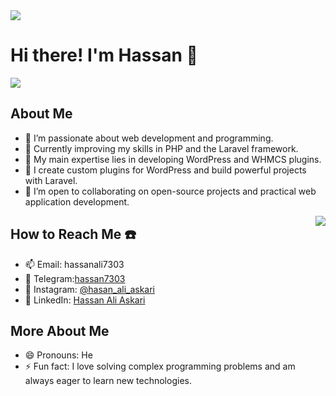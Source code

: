 <img src="https://github.com/user-attachments/assets/3c904759-8928-414f-9c9f-e66f49dbb86b">

# Hi there! I'm Hassan 👋

<img src="https://github.com/user-attachments/assets/8683e85d-c20b-4ae4-8b5e-73c71b5fdb14">

## About Me

- 👀 I’m passionate about web development and programming.
- 🌱 Currently improving my skills in PHP and the Laravel framework.
- 💼 My main expertise lies in developing WordPress and WHMCS plugins.
- 🔧 I create custom plugins for WordPress and build powerful projects with Laravel.
- 💞️ I’m open to collaborating on open-source projects and practical web application development.
 
<img align="right" src="https://github.com/user-attachments/assets/85371923-228b-4b0e-b3e6-24b5a60a1225" style="max-width: 100%; display: inline-block;" data-target="animated-image.originalImage">

## How to Reach Me ☎️

- 📫 Email: hassanali7303
- 🚀 Telegram:[hassan7303](https://t.me/hassan7303)
- 📸 Instagram: [@hasan_ali_askari](https://www.instagram.com/hasan_ali_askari)
- 💼 LinkedIn: [Hassan Ali Askari](https://www.linkedin.com/in/hassan-ali-askari)

## More About Me

- 😄 Pronouns: He
- ⚡ Fun fact: I love solving complex programming problems and am always eager to learn new technologies.
